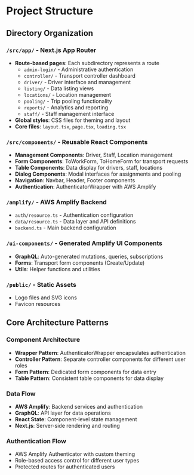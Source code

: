 # Project Structure

## Directory Organization

### `/src/app/` - Next.js App Router
- **Route-based pages**: Each subdirectory represents a route
  - `admin-login/` - Administrative authentication
  - `controller/` - Transport controller dashboard
  - `driver/` - Driver interface and management
  - `listing/` - Data listing views
  - `locations/` - Location management
  - `pooling/` - Trip pooling functionality
  - `reports/` - Analytics and reporting
  - `staff/` - Staff management interface
- **Global styles**: CSS files for theming and layout
- **Core files**: `layout.tsx`, `page.tsx`, `loading.tsx`

### `/src/components/` - Reusable React Components
- **Management Components**: Driver, Staff, Location management
- **Form Components**: ToWorkForm, ToHomeForm for transport requests
- **Table Components**: Data display for drivers, staff, locations
- **Dialog Components**: Modal interfaces for assignments and pooling
- **Navigation**: Navbar, Header, Footer components
- **Authentication**: AuthenticatorWrapper with AWS Amplify

### `/amplify/` - AWS Amplify Backend
- `auth/resource.ts` - Authentication configuration
- `data/resource.ts` - Data layer and API definitions
- `backend.ts` - Main backend configuration

### `/ui-components/` - Generated Amplify UI Components
- **GraphQL**: Auto-generated mutations, queries, subscriptions
- **Forms**: Transport form components (Create/Update)
- **Utils**: Helper functions and utilities

### `/public/` - Static Assets
- Logo files and SVG icons
- Favicon resources

## Core Architecture Patterns

### Component Architecture
- **Wrapper Pattern**: AuthenticatorWrapper encapsulates authentication
- **Controller Pattern**: Separate controller components for different user roles
- **Form Pattern**: Dedicated form components for data entry
- **Table Pattern**: Consistent table components for data display

### Data Flow
- **AWS Amplify**: Backend services and authentication
- **GraphQL**: API layer for data operations
- **React State**: Component-level state management
- **Next.js**: Server-side rendering and routing

### Authentication Flow
- AWS Amplify Authenticator with custom theming
- Role-based access control for different user types
- Protected routes for authenticated users